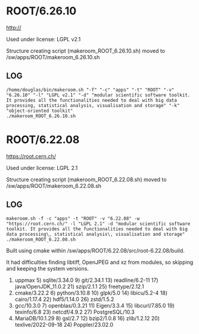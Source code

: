 ROOT/6.26.10
========================

<http://>

Used under license:
LGPL v2.1


Structure creating script (makeroom_ROOT_6.26.10.sh) moved to /sw/apps/ROOT/makeroom_6.26.10.sh

LOG
---

    /home/douglas/bin/makeroom.sh "-f" "-c" "apps" "-t" "ROOT" "-v" "6.26.10" "-l" "LGPL v2.1" "-d" "modular scientific software toolkit. It provides all the functionalities needed to deal with big data processing, statistical analysis, visualisation and storage" "-k" "object-oriented toolkit"
    ./makeroom_ROOT_6.26.10.sh
ROOT/6.22.08
============

<https://root.cern.ch/>

Used under license:
LGPL 2.1

Structure creating script (makeroom_ROOT_6.22.08.sh) moved to /sw/apps/ROOT/makeroom_6.22.08.sh

LOG
---

    makeroom.sh -f -c "apps" -t "ROOT" -v "6.22.08" -w "https://root.cern.ch/" -l "LGPL 2.1" -d "modular scientific software toolkit. It provides all the functionalities needed to deal with big data processing\, statistical analysis\, visualisation and storage"
    ./makeroom_ROOT_6.22.08.sh


Built using cmake within /sw/apps/ROOT/6.22.08/src/root-6.22.08/build.

It had difficulties finding libtiff, OpenJPEG and xz from modules, so skipping and keeping the system versions.

 
  1) uppmax            5) sqlite/3.34.0     9) git/2.34.1   13) readline/6.2-11  17) java/OpenJDK_11.0.2  21) szip/2.1.1       25) freetype/2.12.1
  2) cmake/3.22.2      6) python/3.10.8    10) glpk/5.0     14) libicu/5.2-4     18) cairo/1.17.4         22) hdf5/1.14.0      26) zstd/1.5.2
  3) gcc/10.3.0        7) openblas/0.3.21  11) Eigen/3.3.4  15) libcurl/7.85.0   19) texinfo/6.8          23) netcdf/4.9.2     27) PostgreSQL/10.3
  4) MariaDB/10.1.29   8) gsl/2.7          12) bzip2/1.0.8  16) zlib/1.2.12      20) texlive/2022-09-18   24) Poppler/23.02.0


